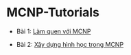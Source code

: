 # MCNP-Tutorials

* Bài 1: [Làm quen với MCNP](./Lession1/Lession%201.md)

* Bài 2: [Xây dựng hình học trong MCNP](./Lession%202/Lesion%202.md)